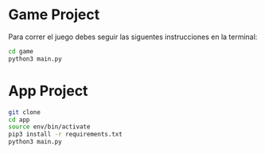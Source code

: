 # Game Project

Para correr el juego debes seguir las siguentes instrucciones en la terminal:

``` sh
cd game
python3 main.py
```


# App Project
```sh
git clone
cd app
source env/bin/activate
pip3 install -r requirements.txt
python3 main.py
```